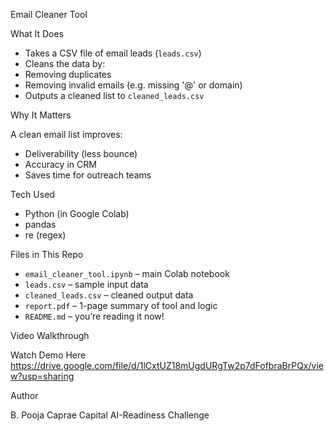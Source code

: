 Email Cleaner Tool

What It Does

-  Takes a CSV file of email leads (`leads.csv`)
- Cleans the data by:
- Removing duplicates
- Removing invalid emails (e.g. missing '@' or domain)
- Outputs a cleaned list to `cleaned_leads.csv`

Why It Matters

A clean email list improves:
- Deliverability (less bounce)
- Accuracy in CRM
-  Saves time for outreach teams

Tech Used

-  Python (in Google Colab)
-  pandas
-  re (regex)

Files in This Repo

- `email_cleaner_tool.ipynb` – main Colab notebook
- `leads.csv` – sample input data
- `cleaned_leads.csv` – cleaned output data
- `report.pdf` – 1-page summary of tool and logic
- `README.md` – you’re reading it now!

Video Walkthrough

Watch Demo Here  
 https://drive.google.com/file/d/1lCxtUZ18mUgdURgTw2p7dFofbraBrPQx/view?usp=sharing


Author

B. Pooja
Caprae Capital AI-Readiness Challenge 
